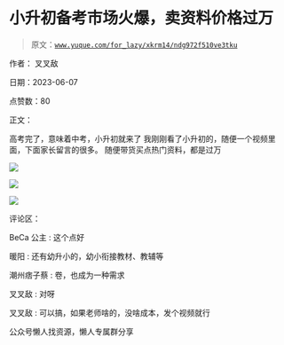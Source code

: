 # 小升初备考市场火爆，卖资料价格过万

> 原文：[`www.yuque.com/for_lazy/xkrm14/ndg972f510ve3tku`](https://www.yuque.com/for_lazy/xkrm14/ndg972f510ve3tku)



作者： 叉叉敌



日期：2023-06-07



点赞数：80

<ne-hole id="uf891949c" data-lake-id="uf891949c">

正文：



高考完了，意味着中考，小升初就来了 我刚刚看了小升初的，随便一个视频里面，下面家长留言的很多。 随便带货买点热门资料，都是过万



![](img/7e46dae36f182e19c85cc9a0c5978683.png)



![](img/207369fe14b5d69375c8cea17457774a.png)



![](img/fd37617ebf3b9be02842d2335e5128dc.png)

<ne-hole id="u483aace3" data-lake-id="u483aace3">

评论区：



BeCa 公主 : 这个点好



暖阳 : 还有幼升小的，幼小衔接教材、教辅等



潮州痞子蔡 : 卷，也成为一种需求



叉叉敌 : 对呀



叉叉敌 : 可以搞，如果老师啥的，没啥成本，发个视频就行

<ne-hole id="u59b2cc67" data-lake-id="u59b2cc67">

公众号懒人找资源，懒人专属群分享

</ne-hole></ne-hole></ne-hole>